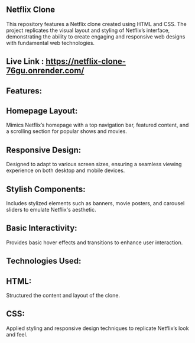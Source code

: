 ## Netflix Clone
This repository features a Netflix clone created using HTML and CSS. The project replicates the visual layout and styling of Netflix’s interface, demonstrating the ability to create engaging and responsive web designs with fundamental web technologies.
## Live Link : https://netflix-clone-76gu.onrender.com/
## Features:
## Homepage Layout: 
Mimics Netflix’s homepage with a top navigation bar, featured content, and a scrolling section for popular shows and movies.
## Responsive Design: 
Designed to adapt to various screen sizes, ensuring a seamless viewing experience on both desktop and mobile devices.
## Stylish Components:
Includes stylized elements such as banners, movie posters, and carousel sliders to emulate Netflix's aesthetic.
## Basic Interactivity: 
Provides basic hover effects and transitions to enhance user interaction.


## Technologies Used:
## HTML: 
Structured the content and layout of the clone.
## CSS: 
Applied styling and responsive design techniques to replicate Netflix’s look and feel.

